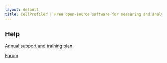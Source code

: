 ```yaml
---
layout: default
title: CellProfiler | Free open-source software for measuring and analyzing cell images
---
```


## Help

[Annual support and training plan](/supportplan/)

[Forum](http://forum.cellprofiler.org/)
